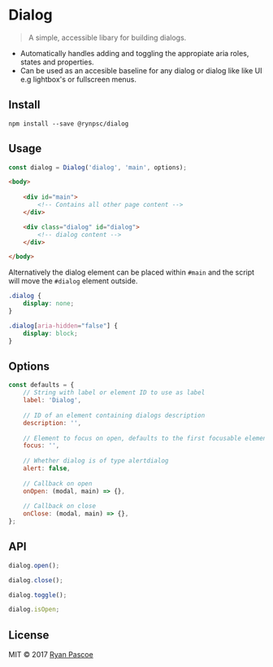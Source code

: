 # Dialog

> A simple, accessible libary for building dialogs.

- Automatically handles adding and toggling the appropiate aria roles, states and properties.
- Can be used as an accesible baseline for any dialog or dialog like like UI e.g lightbox's or fullscreen menus. 

## Install

```
npm install --save @rynpsc/dialog
```

## Usage

```js
const dialog = Dialog('dialog', 'main', options);
```

```html
<body>
	
	<div id="main">
		<!-- Contains all other page content -->
	</div>

	<div class="dialog" id="dialog">
		<!-- dialog content -->
	</div>

</body>
```

Alternatively the dialog element can be placed within `#main` and the script will move the `#dialog` element outside.

```css
.dialog {
	display: none;
}

.dialog[aria-hidden="false"] {
	display: block;
}
```

## Options

```js
const defaults = {
	// String with label or element ID to use as label
	label: 'Dialog',
	
	// ID of an element containing dialogs description
	description: '',
	
	// Element to focus on open, defaults to the first focusable element
	focus: '',
	
	// Whether dialog is of type alertdialog
	alert: false,
	
	// Callback on open
	onOpen: (modal, main) => {},
	
	// Callback on close
	onClose: (modal, main) => {},
};
```

## API

```js
dialog.open();
```

```js
dialog.close();
```

```js
dialog.toggle();
```

```js
dialog.isOpen;
```

## License

MIT &copy; 2017 [Ryan Pascoe](https://github.com/ryan-pascoe)
